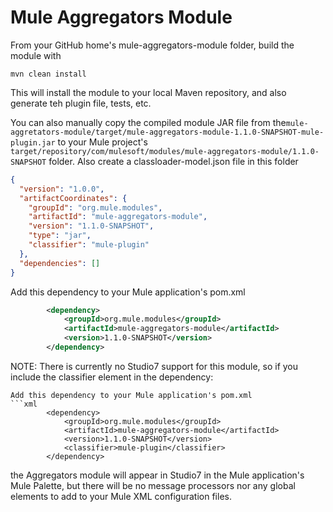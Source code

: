 # Mule Aggregators Module

From your GitHub home's mule-aggregators-module folder, build the module with 

```shell
mvn clean install
```

This will install the module to your local Maven repository, and also generate teh plugin file, tests, etc. 

You can also manually copy the compiled module JAR file from the`mule-aggretators-module/target/mule-aggregators-module-1.1.0-SNAPSHOT-mule-plugin.jar` to your Mule project's `target/repository/com/mulesoft/modules/mule-aggregators-module/1.1.0-SNAPSHOT` folder. Also create a classloader-model.json file in this folder

```json
{
  "version": "1.0.0",
  "artifactCoordinates": {
    "groupId": "org.mule.modules",
    "artifactId": "mule-aggregators-module",
    "version": "1.1.0-SNAPSHOT",
    "type": "jar",
    "classifier": "mule-plugin"
  },
  "dependencies": []
}
```


Add this dependency to your Mule application's pom.xml
```xml
		<dependency>
			<groupId>org.mule.modules</groupId>
			<artifactId>mule-aggregators-module</artifactId>
			<version>1.1.0-SNAPSHOT</version>
		</dependency>
```

NOTE: There is currently no Studio7 support for this module, so if you include the classifier element in the dependency:

```
Add this dependency to your Mule application's pom.xml
```xml
		<dependency>
			<groupId>org.mule.modules</groupId>
			<artifactId>mule-aggregators-module</artifactId>
			<version>1.1.0-SNAPSHOT</version>
			<classifier>mule-plugin</classifier>
		</dependency>
```
the Aggregators module will appear in Studio7 in the Mule application's Mule Palette, but there will be no message processors nor any global elements to add to your Mule XML configuration files. 
